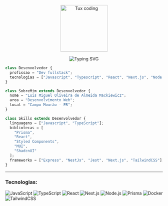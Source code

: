 <p align="center">
  <img src="https://media.tenor.com/NeJfHqkmdMIAAAAj/tux-linux-penguin.gif" width="150" alt="Tux coding" />
</p>

<p align="center">
  <img src="https://readme-typing-svg.herokuapp.com?color=84CC16&lines=Console.log(%22Luis+Mackiewicz%22);Fullstack+Developer" alt="Typing SVG" />
</p>

```ts
class Desenvolvedor {
  profissao = "Dev fullstack";
  tecnologias = ["Javascript", "Typescript", "React", "Next.js", "Node.js", "Docker"];
}

class SobreMim extends Desenvolvedor {
  nome = "Luis Miguel Oliveira de Almeida Mackiewicz";
  area = "Desenvolvimento Web";
  local = "Campo Mourão - PR";
}

class Skills extends Desenvolvedor {
  linguagens = ["Javascript", "TypeScript"];
  bibliotecas = [
    "Prisma",
    "React",
    "Styled Components",
    "MUI",
    "ShadcnUI"
  ];
  frameworks = ["Express", "NestJs", "Jest", "Next.js", "TailwindCSS"];
}
```
---
### Tecnologias:

![JavaScript](https://img.shields.io/badge/JavaScript-F7DF1E?style=for-the-badge&logo=javascript&logoColor=black)
![TypeScript](https://img.shields.io/badge/TypeScript-3178C6?style=for-the-badge&logo=typescript&logoColor=white)
![React](https://img.shields.io/badge/React-61DAFB?style=for-the-badge&logo=react&logoColor=black)
![Next.js](https://img.shields.io/badge/Next.js-000?style=for-the-badge&logo=next.js&logoColor=white)
![Node.js](https://img.shields.io/badge/Node.js-339933?style=for-the-badge&logo=node.js&logoColor=white)
![Prisma](https://img.shields.io/badge/Prisma-2D3748?style=for-the-badge&logo=prisma&logoColor=white)
![Docker](https://img.shields.io/badge/Docker-2496ED?style=for-the-badge&logo=docker&logoColor=white)
![TailwindCSS](https://img.shields.io/badge/TailwindCSS-06B6D4?style=for-the-badge&logo=tailwindcss&logoColor=white)
